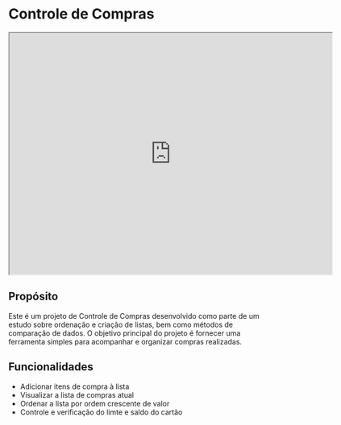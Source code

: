 # Controle de Compras

<iframe src="https://drive.google.com/file/d/1EaEHZ70TT4D9sZ-I2K880qNO0ok2BmSL/preview" width="640" height="480"></iframe>

## Propósito

Este é um projeto de Controle de Compras desenvolvido como parte de um estudo sobre ordenação e criação de listas, bem como métodos de comparação de dados. O objetivo principal do projeto é fornecer uma ferramenta simples para acompanhar e organizar compras realizadas.

## Funcionalidades

* Adicionar itens de compra à lista
* Visualizar a lista de compras atual
* Ordenar a lista por ordem crescente de valor
* Controle e verificação do limte e saldo do cartão


